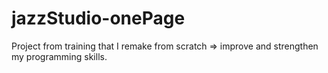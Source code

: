 # jazzStudio-onePage
 Project from training that I remake from scratch => improve and strengthen my programming skills.
